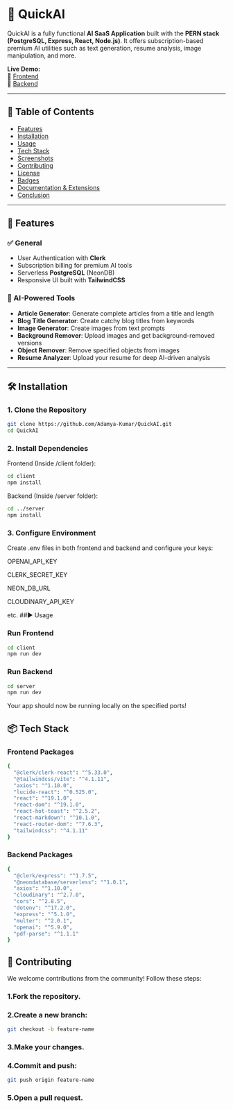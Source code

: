 # 🧠 QuickAI

QuickAI is a fully functional **AI SaaS Application** built with the **PERN stack (PostgreSQL, Express, React, Node.js)**. It offers subscription-based premium AI utilities such as text generation, resume analysis, image manipulation, and more.

**Live Demo:**  
🔗 [Frontend](https://quick-ai-three.vercel.app/)  
🔗 [Backend](https://quick-ai-server-one.vercel.app/)

---

## 📑 Table of Contents

- [Features](#features)
- [Installation](#installation)
- [Usage](#usage)
- [Tech Stack](#tech-stack)
- [Screenshots](#screenshots)
- [Contributing](#contributing)
- [License](#license)
- [Badges](#badges)
- [Documentation & Extensions](#documentation--extensions)
- [Conclusion](#conclusion)

---

## 🚀 Features

### ✅ General
- User Authentication with **Clerk**
- Subscription billing for premium AI tools
- Serverless **PostgreSQL** (NeonDB)
- Responsive UI built with **TailwindCSS**

### 🤖 AI-Powered Tools
- **Article Generator**: Generate complete articles from a title and length
- **Blog Title Generator**: Create catchy blog titles from keywords
- **Image Generator**: Create images from text prompts
- **Background Remover**: Upload images and get background-removed versions
- **Object Remover**: Remove specified objects from images
- **Resume Analyzer**: Upload your resume for deep AI-driven analysis

---

## 🛠️ Installation

### 1. Clone the Repository

```bash
git clone https://github.com/Adamya-Kumar/QuickAI.git
cd QuickAI
```
### 2. Install Dependencies
Frontend (Inside /client folder):
```bash
cd client
npm install
```
Backend (Inside /server folder):
```bash
cd ../server
npm install
```
### 3. Configure Environment
Create .env files in both frontend and backend and configure your keys:

OPENAI_API_KEY

CLERK_SECRET_KEY

NEON_DB_URL

CLOUDINARY_API_KEY

etc.
##▶️ Usage
### Run Frontend
```bash
cd client
npm run dev
```
### Run Backend
```bash
cd server
npm run dev
```
Your app should now be running locally on the specified ports!
## 📦 Tech Stack
### Frontend Packages
```bash
{
  "@clerk/clerk-react": "^5.33.0",
  "@tailwindcss/vite": "^4.1.11",
  "axios": "^1.10.0",
  "lucide-react": "^0.525.0",
  "react": "^19.1.0",
  "react-dom": "^19.1.0",
  "react-hot-toast": "^2.5.2",
  "react-markdown": "^10.1.0",
  "react-router-dom": "^7.6.3",
  "tailwindcss": "^4.1.11"
}
```
### Backend Packages
```bash
{
  "@clerk/express": "^1.7.5",
  "@neondatabase/serverless": "^1.0.1",
  "axios": "^1.10.0",
  "cloudinary": "^2.7.0",
  "cors": "^2.8.5",
  "dotenv": "^17.2.0",
  "express": "^5.1.0",
  "multer": "^2.0.1",
  "openai": "^5.9.0",
  "pdf-parse": "^1.1.1"
}
```
## 🤝 Contributing
We welcome contributions from the community! Follow these steps:

### 1.Fork the repository.
### 2.Create a new branch:
```bash
git checkout -b feature-name
```
### 3.Make your changes.
### 4.Commit and push:
```bash
git push origin feature-name
```
### 5.Open a pull request.
